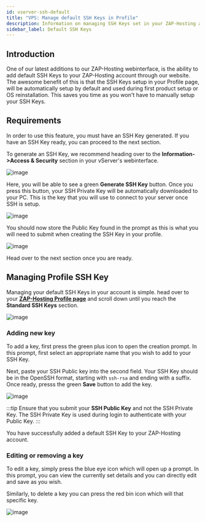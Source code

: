 ```yaml
---
id: vserver-ssh-default
title: "VPS: Manage default SSH Keys in Profile"
description: Information on managing SSH Keys set in your ZAP-Hosting account profile - ZAP-Hosting.com documentation
sidebar_label: Default SSH Keys
---
```


## Introduction
One of our latest additions to our ZAP-Hosting webinterface, is the ability to add default SSH Keys to your ZAP-Hosting account through our website. The awesome benefit of this is that the SSH Keys setup in your Profile page, will be automatically setup by default and used during first product setup or OS reinstallation. This saves you time as you won't have to manually setup your SSH Keys.

## Requirements
In order to use this feature, you must have an SSH Key generated. If you have an SSH Key ready, you can proceed to the next section.

To generate an SSH Key, we recommend heading over to the **Information->Access & Security** section in your vServer's webinterface. 

![image](https://screensaver01.zap-hosting.com/index.php/s/N9FxTpdfibwCWSD/preview)

Here, you will be able to see a green **Generate SSH Key** button. Once you press this button, your SSH Private Key will be automatically downloaded to your PC. This is the key that you will use to connect to your server once SSH is setup.

![image](https://screensaver01.zap-hosting.com/index.php/s/tdYfxJYNBFC2R9k/preview)

You should now store the Public Key found in the prompt as this is what you will need to submit when creating the SSH Key in your profile.

![image](https://screensaver01.zap-hosting.com/index.php/s/Tc9MEGamAC9dDF3/preview)

Head over to the next section once you are ready.

## Managing Profile SSH Key
Managing your default SSH Keys in your account is simple. head over to your **[ZAP-Hosting Profile page](https://zap-hosting.com/en/customer/home/profile/)** and scroll down until you reach the **Standard SSH Keys** section.

![image](https://screensaver01.zap-hosting.com/index.php/s/QzefcYZWPGz3rJr/preview)

### Adding new key
To add a key, first press the green plus icon to open the creation prompt. In this prompt, first select an appropriate name that you wish to add to your SSH Key.

Next, paste your SSH Public key into the second field. Your SSH Key should be in the OpenSSH format, starting with `ssh-rsa` and ending with a suffix. Once ready, presss the green **Save** button to add the key.

![image](https://screensaver01.zap-hosting.com/index.php/s/CBTcDSiBLfNYi2R/preview)

:::tip
Ensure that you submit your **SSH Public Key** and not the SSH Private Key. The SSH Private Key is used during login to authenticate with your Public Key.
:::

You have successfully added a default SSH Key to your ZAP-Hosting account.

### Editing or removing a key
To edit a key, simply press the blue eye icon which will open up a prompt. In this prompt, you can view the currently set details and you can directly edit and save as you wish.

Similarly, to delete a key you can press the red bin icon which will that specific key.

![image](https://screensaver01.zap-hosting.com/index.php/s/56mPcDswpZBaHms/preview)
